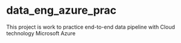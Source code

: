 # data_eng_azure_prac
This project is work to practice end-to-end data pipeline with Cloud technology Microsoft Azure 
